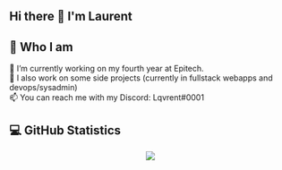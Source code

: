 ## Hi there 👋 I'm Laurent
## 🤔 Who I am
🔭 I’m currently working on my fourth year at Epitech.<br />
🌱 I also work on some side projects (currently in fullstack webapps and devops/sysadmin)<br />
📫 You can reach me with my Discord: Lqvrent#0001

## 💻 GitHub Statistics
<p align="center">
    <image src="https://github-readme-stats-zeta-wine.vercel.app/api?username=Lqvrent&count_private=true&show_icons=true&theme=tokyonight&hide_title=true&include_all_commits=true"><br>
</p>
  
<!--
**Lqvrent/Lqvrent** is a ✨ _special_ ✨ repository because its `README.md` (this file) appears on your GitHub profile.

Here are some ideas to get you started:

- 🔭 I’m currently working on ...
- 🌱 I’m currently learning ...
- 👯 I’m looking to collaborate on ...
- 🤔 I’m looking for help with ...
- 💬 Ask me about ...
- 📫 How to reach me: ...
- 😄 Pronouns: ...
- ⚡ Fun fact: ...
-->
